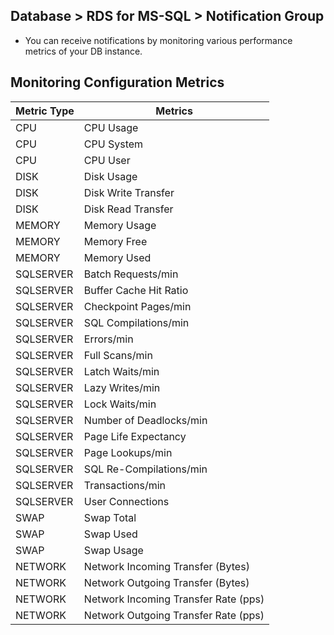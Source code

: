 ## Database > RDS for MS-SQL > Notification Group

- You can receive notifications by monitoring various performance metrics of your DB instance.

## Monitoring Configuration Metrics
| Metric Type | Metrics |
| - | - | 
| CPU | CPU Usage | 
| CPU | CPU System | 
| CPU | CPU User |
| DISK | Disk Usage | 
| DISK | Disk Write Transfer |
| DISK | Disk Read Transfer | 
| MEMORY | Memory Usage |
| MEMORY | Memory Free |
| MEMORY | Memory Used | 
| SQLSERVER | Batch Requests/min | 
| SQLSERVER | Buffer Cache Hit Ratio |
| SQLSERVER | Checkpoint Pages/min | 
| SQLSERVER | SQL Compilations/min | 
| SQLSERVER | Errors/min |
| SQLSERVER | Full Scans/min | 
| SQLSERVER | Latch Waits/min | 
| SQLSERVER | Lazy Writes/min |
| SQLSERVER | Lock Waits/min | 
| SQLSERVER | Number of Deadlocks/min | 
| SQLSERVER | Page Life Expectancy | 
| SQLSERVER | Page Lookups/min | 
| SQLSERVER | SQL Re-Compilations/min | 
| SQLSERVER | Transactions/min |
| SQLSERVER | User Connections |
| SWAP | Swap Total | 
| SWAP | Swap Used |
| SWAP | Swap Usage | 
| NETWORK | Network Incoming Transfer (Bytes) | 
| NETWORK | Network Outgoing Transfer (Bytes) |
| NETWORK | Network Incoming Transfer Rate (pps) |
| NETWORK | Network Outgoing Transfer Rate (pps) |